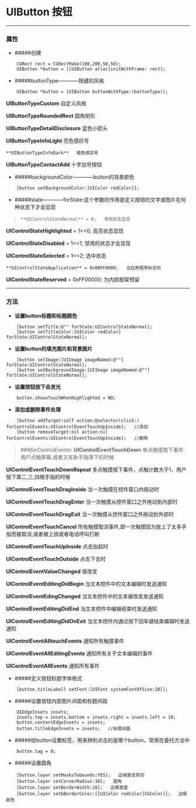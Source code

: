 # UIButton 按钮
***
### 属性
- #####创建
```
    CGRect rect = CGRectMake(100,200,50,50);
    UIButton *button = [[UIButton alloc]initWithFrame: rect];
```
- #####buttonType————按键的风格
```
    UIButton *button = [UIButton buttonWithType:(buttonType)];
```
> 
 > 
   **UIButtonTypeCustom** 自定义风格
 > 
   **UIButtonTypeRoundedRect** 圆角矩形
  > 
  **UIButtonTypeDetailDisclosure** 蓝色小箭头
 > 
   **UIButtonTypeInfoLight** 亮色感叹号
>
    **UIButtonTypeInfoDark**   暗色感叹号
 > 
   **UIButtonTypeContactAdd** 十字加号按钮

- #####backgroundColor————button的背景颜色
```
    [button setBackgroundColor:[UIColor redColor]];
```

- #####state————forState:这个参数的作用是定义按钮的文字或图片在何种状态下才会显现
>     **UIControlStateNormal** = 0;   常规状态显现
 > 
   **UIControlStateHighlighted** = 1<<0;   高亮状态显现
 > 
   **UIControlStateDisabled** = 1<<1;   禁用的状态才会显现
  > 
  **UIControlStateSelected** = 1<<2;   选中状态
> 
    **UIControlStateApplication** = 0x00FF0000;   当应用程序标志时
  > 
  **UIControlStateReserved** = 0xFF00000;   为内部框架预留

***
### 方法
 - **设置button标题和标题颜色**
```
    [button setTitle:@"" forState:UIControlStateNormal];
    [button setTitleColor:[UIColor redColor] forState:UIControlStateNormal];
```
 - **设置button的填充图片和背景图片**
```
    [button setImage:[UIImage imageNamed:@""] forState:UIControlStateNormal];
    [button setBackgroundImage:[UIImage imageNamed:@""] forState:UIControlStateNormal];
```
 - **设置按钮按下会发光**
```
    button.showsTouchWhenHighlighted = NO;
```
 - **添加或删除事件处理**
```
    [button addTarget:self action:@selector(click:) forControlEvents:UIControlEventTouchUpInside];   //添加
    [button removeTarget:nil action:nil forControlEvents:UIControlEventTouchUpInside];   //删除
```
> ###*forControlEvents*:
> **UIControlEventTouchDown**   单点触摸按下事件:用户点触屏幕,或者又有新手指落下的时候
> 
**UIControlEventTouchDownRepeat**   多点触摸按下事件，点触计数大于1，用户按下第二,三,四根手指的时候
> 
**UIControlEventTouchDragInside**   当一次触摸在控件窗口内拖动时
> 
**UIControlEventTouchDragEnter**   当一次触摸从控件窗口之外拖动到内部时
> 
**UIControlEventTouchDragExit**   当一次触摸从控件窗口之外拖动到外部时
> 
**UIControlEventTouchCancel**   所有触摸取消事件,即一次触摸因为放上了太多手指而被取消,或者被上锁或者电话呼叫打断
> 
**UIControlEventTouchUpInside**   点击抬起时
> 
**UIControlEventTouchOutside**   点击下去时
> 
**UIControlEventValueChanged**   值改变
> 
**UIControlEventEditingDidBegin**   当文本控件中的文本编辑时发送通知
> 
**UIControlEventEdingChanged**   当文本控件中的文本被改变发送通知
> 
**UIControlEventEditingDidEnd**   当文本控件中编辑结束时发送通知
> 
**UIControlEventEditingDidOnExit**   当文本控件内通过按下回车键结束编辑时发送通知
> 
**UIControlEventAlltouchEvents**   通知所有触摸事件
> 
**UIControlEventAllEditingEvents**   通知所有关于文本编辑的事件
> 
**UIControlEventAllEvents**   通知所有事件

- #####定义按钮标题字体格式
```
    [button.titleLabell setFont:[UIFont systemFontOfSize:20]];
```

- #####设置按钮内部图片间距和标题间距
```
    UIEdgeInsets insets;
    insets.top = insets.bottom = insets.right = insets.left = 10;
    button.contentEdgeInsets = insets;
    button.titleEdgeInsets = insets;   //标题间距
```

- #####给button设置标签，用来辨别点击的是哪个button，常用在委托方法中
```
    button.tag = 0;
```

- #####设置圆角
```
    [button.layer setMasksTobounds:YES];   边缘是否剪切
    [button.layer setCornerRadius:10];   圆角
    [button.layer setBorderWidth:10];   边框宽度
    [button.layer setbBorderColor:[[UIColor redColor]CGColor]];   边框颜色
```